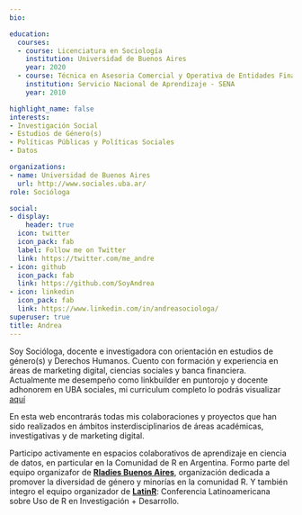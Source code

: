 ```yaml
---
bio: 

education:
  courses:
  - course: Licenciatura en Sociología
    institution: Universidad de Buenos Aires
    year: 2020
  - course: Técnica en Asesoria Comercial y Operativa de Entidades Financieras
    institution: Servicio Nacional de Aprendizaje - SENA
    year: 2010

highlight_name: false
interests:
- Investigación Social
- Estudios de Género(s)
- Políticas Públicas y Políticas Sociales
- Datos

organizations:
- name: Universidad de Buenos Aires  
  url: http://www.sociales.uba.ar/
role: Socióloga

social:
- display:
    header: true
  icon: twitter
  icon_pack: fab
  label: Follow me on Twitter
  link: https://twitter.com/me_andre
- icon: github
  icon_pack: fab
  link: https://github.com/SoyAndrea
- icon: linkedin
  icon_pack: fab
  link: https://www.linkedin.com/in/andreasociologa/
superuser: true
title: Andrea
---
```


Soy Socióloga, docente e investigadora con orientación en estudios de género(s) y Derechos Humanos. Cuento con formación y experiencia en áreas de marketing digital, ciencias sociales y banca financiera. Actualmente me desempeño como linkbuilder en puntorojo y docente adhonorem en UBA sociales, mi curriculum completo lo podrás visualizar [aquí](https://andreagv.netlify.app/media/AndreaGomezVargas2021.pdf)

En esta web encontrarás todas mis colaboraciones y proyectos que han sido realizados en ámbitos insterdisciplinarios de áreas académicas, investigativas y de marketing digital. 


Participo activamente en espacios colaborativos de aprendizaje en ciencia de datos, en particular en la Comunidad de R en Argentina. Formo parte del equipo organizafor de [**Rladies Buenos Aires**](https://twitter.com/RLadiesBA), organización dedicada a promover la diversidad de género y minorías en la comunidad R. Y también integro el equipo organizador de [**LatinR**](https://latin-r.com/): Conferencia Latinoamericana sobre Uso de R en Investigación + Desarrollo.

